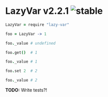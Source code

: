 
# LazyVar v2.2.1 ![stable](https://img.shields.io/badge/stability-stable-4EBA0F.svg?style=flat)

```coffee
LazyVar = require "lazy-var"

foo = LazyVar -> 1

foo._value # undefined

foo.get()  # 1

foo._value # 1

foo.set 2  # 2

foo._value # 2
```

**TODO:** Write tests?!

